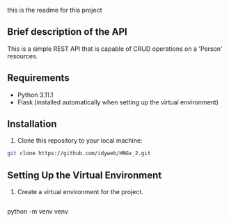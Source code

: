 ﻿this is the readme for this project
## Brief description of the API
This is a simple REST API that is capable of CRUD operations on a 'Person' resources.

## Requirements
- Python 3.11.1
- Flask (installed automatically when setting up the virtual environment)

## Installation
1. Clone this repository to your local machine:

```bash
git clone https://github.com/idyweb/HNGx_2.git
```

##  Setting Up the Virtual Environment
1. Create a virtual environment for the project.
   ```bash
python -m venv venv

```
